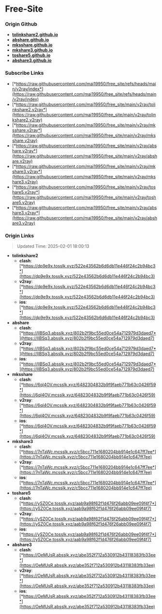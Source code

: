# Free-Site

### Origin Github

- [**tolinkshare2.github.io**](https://github.com/tolinkshare2/tolinkshare2.github.io)
- [**abshare.github.io**](https://github.com/abshare/abshare.github.io)
- [**mksshare.github.io**](https://github.com/mksshare/mksshare.github.io)
- [**mkshare3.github.io**](https://github.com/mkshare3/mkshare3.github.io)
- [**toshare5.github.io**](https://github.com/toshare5/toshare5.github.io)
- [**abshare3.github.io**](https://github.com/abshare3/abshare3.github.io)

### Subscribe Links

- [*https://raw.githubusercontent.com/mai19950/free_site/refs/heads/main/v2ray/index*](https://raw.githubusercontent.com/mai19950/free_site/refs/heads/main/v2ray/index)
- [*https://raw.githubusercontent.com/mai19950/free_site/main/v2ray/tolinkshare2.v2ray*](https://raw.githubusercontent.com/mai19950/free_site/main/v2ray/tolinkshare2.v2ray)
- [*https://raw.githubusercontent.com/mai19950/free_site/main/v2ray/mksshare.v2ray*](https://raw.githubusercontent.com/mai19950/free_site/main/v2ray/mksshare.v2ray)
- [*https://raw.githubusercontent.com/mai19950/free_site/main/v2ray/abshare.v2ray*](https://raw.githubusercontent.com/mai19950/free_site/main/v2ray/abshare.v2ray)
- [*https://raw.githubusercontent.com/mai19950/free_site/main/v2ray/mkshare3.v2ray*](https://raw.githubusercontent.com/mai19950/free_site/main/v2ray/mkshare3.v2ray)
- [*https://raw.githubusercontent.com/mai19950/free_site/main/v2ray/toshare5.v2ray*](https://raw.githubusercontent.com/mai19950/free_site/main/v2ray/toshare5.v2ray)
- [*https://raw.githubusercontent.com/mai19950/free_site/main/v2ray/abshare3.v2ray*](https://raw.githubusercontent.com/mai19950/free_site/main/v2ray/abshare3.v2ray)

### Origin Links

> Updated Time: 2025-02-01 18:00:13

- **tolinkshare2**
  - **clash**: [*https://dp9e9x.tosslk.xyz/522e43562b6d6db11e446f24c2b94bc3*](https://dp9e9x.tosslk.xyz/522e43562b6d6db11e446f24c2b94bc3)
  - **v2ray**: [*https://dp9e9x.tosslk.xyz/522e43562b6d6db11e446f24c2b94bc3*](https://dp9e9x.tosslk.xyz/522e43562b6d6db11e446f24c2b94bc3)
  - **ios**: [*https://dp9e9x.tosslk.xyz/522e43562b6d6db11e446f24c2b94bc3*](https://dp9e9x.tosslk.xyz/522e43562b6d6db11e446f24c2b94bc3)
- **abshare**
  - **clash**: [*https://IlBSq3.absslk.xyz/802b2f9bc55ed0ce54a712979d3daed7*](https://IlBSq3.absslk.xyz/802b2f9bc55ed0ce54a712979d3daed7)
  - **v2ray**: [*https://IlBSq3.absslk.xyz/802b2f9bc55ed0ce54a712979d3daed7*](https://IlBSq3.absslk.xyz/802b2f9bc55ed0ce54a712979d3daed7)
  - **ios**: [*https://IlBSq3.absslk.xyz/802b2f9bc55ed0ce54a712979d3daed7*](https://IlBSq3.absslk.xyz/802b2f9bc55ed0ce54a712979d3daed7)
- **mksshare**
  - **clash**: [*https://6ql4OV.mcsslk.xyz/6482304832b9f9faeb771b63c0426f59*](https://6ql4OV.mcsslk.xyz/6482304832b9f9faeb771b63c0426f59)
  - **v2ray**: [*https://6ql4OV.mcsslk.xyz/6482304832b9f9faeb771b63c0426f59*](https://6ql4OV.mcsslk.xyz/6482304832b9f9faeb771b63c0426f59)
  - **ios**: [*https://6ql4OV.mcsslk.xyz/6482304832b9f9faeb771b63c0426f59*](https://6ql4OV.mcsslk.xyz/6482304832b9f9faeb771b63c0426f59)
- **mkshare3**
  - **clash**: [*https://7nTaWc.mcsslk.xyz/c5bcc711e1680204bb914e1c647ff7ee*](https://7nTaWc.mcsslk.xyz/c5bcc711e1680204bb914e1c647ff7ee)
  - **v2ray**: [*https://7nTaWc.mcsslk.xyz/c5bcc711e1680204bb914e1c647ff7ee*](https://7nTaWc.mcsslk.xyz/c5bcc711e1680204bb914e1c647ff7ee)
  - **ios**: [*https://7nTaWc.mcsslk.xyz/c5bcc711e1680204bb914e1c647ff7ee*](https://7nTaWc.mcsslk.xyz/c5bcc711e1680204bb914e1c647ff7ee)
- **toshare5**
  - **clash**: [*https://ySZ0Ce.tosslk.xyz/aab9a98f62f1d476f26abb09ee09f4f7*](https://ySZ0Ce.tosslk.xyz/aab9a98f62f1d476f26abb09ee09f4f7)
  - **v2ray**: [*https://ySZ0Ce.tosslk.xyz/aab9a98f62f1d476f26abb09ee09f4f7*](https://ySZ0Ce.tosslk.xyz/aab9a98f62f1d476f26abb09ee09f4f7)
  - **ios**: [*https://ySZ0Ce.tosslk.xyz/aab9a98f62f1d476f26abb09ee09f4f7*](https://ySZ0Ce.tosslk.xyz/aab9a98f62f1d476f26abb09ee09f4f7)
- **abshare3**
  - **clash**: [*https://OeMUsR.absslk.xyz/abe352f712a530912b43118383fb33ee*](https://OeMUsR.absslk.xyz/abe352f712a530912b43118383fb33ee)
  - **v2ray**: [*https://OeMUsR.absslk.xyz/abe352f712a530912b43118383fb33ee*](https://OeMUsR.absslk.xyz/abe352f712a530912b43118383fb33ee)
  - **ios**: [*https://OeMUsR.absslk.xyz/abe352f712a530912b43118383fb33ee*](https://OeMUsR.absslk.xyz/abe352f712a530912b43118383fb33ee)
